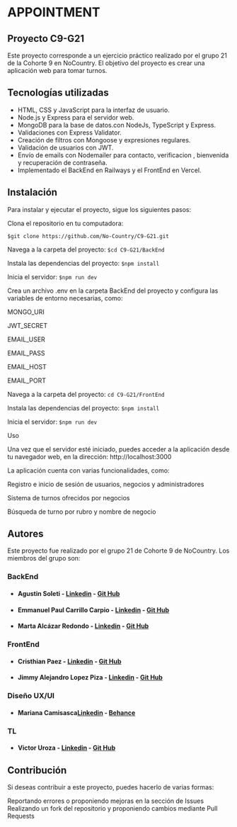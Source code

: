 # APPOINTMENT

## Proyecto C9-G21
Este proyecto corresponde a un ejercicio práctico realizado por el grupo 21 de la Cohorte 9 en NoCountry. El objetivo del proyecto es crear una aplicación web para tomar turnos.

## Tecnologías utilizadas
* HTML, CSS y JavaScript para la interfaz de usuario.
* Node.js y Express para el servidor web.
* MongoDB para la base de datos.con NodeJs, TypeScript y Express.
* Validaciones con Express Validator.
* Creación de filtros con Mongoose y expresiones regulares.
* Validación de usuarios con JWT. 
* Envío de emails con Nodemailer para contacto, verificacion , bienvenida y recuperación de contraseña.
* Implementado el BackEnd en Railways y el FrontEnd en Vercel.

## Instalación
Para instalar y ejecutar el proyecto, sigue los siguientes pasos:

Clona el repositorio en tu computadora:


`$git clone https://github.com/No-Country/C9-G21.git`

Navega a la carpeta del proyecto:
`$cd C9-G21/BackEnd`

Instala las dependencias del proyecto:
`$npm install`

Inicia el servidor:
`$npm run dev`

Crea un archivo .env en la carpeta BackEnd del proyecto y configura las variables de entorno necesarias, como:

MONGO_URI

JWT_SECRET

EMAIL_USER

EMAIL_PASS

EMAIL_HOST

EMAIL_PORT


Navega a la carpeta del proyecto:
`cd C9-G21/FrontEnd`

Instala las dependencias del proyecto:
`$npm install`

Inicia el servidor:
`$npm run dev`

Uso

Una vez que el servidor esté iniciado, puedes acceder a la aplicación desde tu navegador web, en la dirección: http://localhost:3000



La aplicación cuenta con varias funcionalidades, como:

Registro e inicio de sesión de usuarios, negocios y administradores

Sistema de turnos ofrecidos por negocios

Búsqueda de turno por rubro y nombre de negocio


## Autores
Este proyecto fue realizado por el grupo 21 de Cohorte 9 de NoCountry. Los miembros del grupo son:

### BackEnd

* #### Agustin Soleti  	-	[Linkedin](https://www.linkedin.com/in/aguusoleti/)  	-	[Git Hub](https://github.com/aguusoleti)
* #### Emmanuel Paul Carrillo Carpio  	-	[Linkedin](https://www.linkedin.com/in/emmanuel-pa%C3%BAl-carrillo-carpio/)  	-	[Git Hub](https://github.com/EmaPaul)
* #### Marta Alcázar Redondo  	-	[Linkedin](https://www.linkedin.com/in/marta-alc%C3%A1zar-redondo/)  	-	[Git Hub](https://github.com/martaalcazarr)

### FrontEnd
* #### Cristhian Paez  	-	[Linkedin](https://www.linkedin.com/in/crissxp76/)  	-	[Git Hub](https://github.com/Crissxp)
* #### Jimmy Alejandro Lopez Piza  	-	[Linkedin](https://github.com/jimmylo16)  	-	[Git Hub](https://www.linkedin.com/in/aguusoleti/)

### Diseño UX/UI
* #### Mariana Camisasca[Linkedin](https://www.linkedin.com/in/mariana-camisasca/)  	-	[Behance](https://www.behance.net/mcamisasca)

### TL
* #### Victor Uroza   	-	[Linkedin](https://www.linkedin.com/in/vuroza/)  	-	[Git Hub](github.com/viktorkrill)
## Contribución
Si deseas contribuir a este proyecto, puedes hacerlo de varias formas:

Reportando errores o proponiendo mejoras en la sección de Issues
Realizando un fork del repositorio y proponiendo cambios mediante Pull Requests
